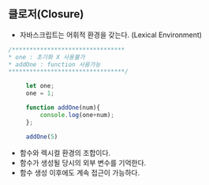 ## 클로저(Closure) 

- 자바스크립트는 어휘적 환경을 갖는다. (Lexical Environment)
```javascript
/********************************
* one : 초기화 X 사용불가
* addOne : function 사용가능
*********************************/

     let one;
     one = 1;

     function addOne(num){
         console.log(one+num);
     };

     addOne(5)
```
- 함수와 렉시컬 환경의 조합이다.
- 함수가 생성될 당시의 외부 변수를 기억한다.
- 함수 생성 이후에도 계속 접근이 가능하다.